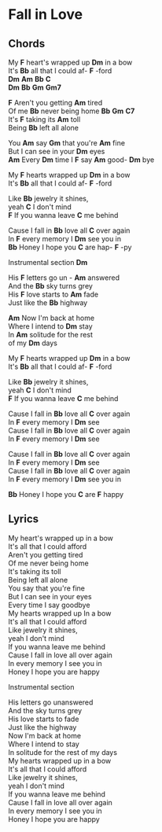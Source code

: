 # Fall in Love

## Chords

My __F__ heart's wrapped up __Dm__ in a bow  
It's __Bb__ all that I could af- __F__ -ford  
__Dm__ __Am__ __Bb__ __C__  
__Dm__ __Bb__ __Gm__ __Gm7__

__F__ Aren't you getting __Am__ tired  
Of me __Bb__ never being home __Bb__ __Gm__ __C7__  
It's __F__ taking its __Am__ toll  
Being __Bb__ left all alone  

You __Am__ say __Gm__ that you're __Am__ fine  
But I can see in your __Dm__ eyes  
__Am__ Every __Dm__ time I __F__ say __Am__ good- __Dm__ bye  

My __F__ hearts wrapped up __Dm__ in a bow   
It's __Bb__ all that I could af- __F__ -ford  

Like __Bb__ jewelry it shines,  
yeah __C__ I don't mind  
__F__ If you wanna leave __C__ me behind

Cause I fall in __Bb__ love all __C__ over again  
In __F__ every memory I __Dm__ see you in  
__Bb__ Honey I hope you __C__ are hap- __F__ -py  

Instrumental section 
__Dm__  


His __F__ letters go un - __Am__ answered  
And the __Bb__ sky turns grey  
His __F__ love starts to __Am__ fade  
Just like the __Bb__ highway  

__Am__ Now I'm back at home  
Where I intend to __Dm__ stay  
In __Am__ solitude for the rest  
of my __Dm__ days   
  
My __F__ hearts wrapped up __Dm__ in a bow  
It's __Bb__ all that I could af- __F__ -ford  

Like __Bb__ jewelry it shines,  
yeah __C__ I don't mind  
__F__ If you wanna leave __C__ me behind   

Cause I fall in __Bb__ love all __C__ over again  
In __F__ every memory I __Dm__ see  
Cause I fall in __Bb__ love all __C__ over again  
In __F__ every memory I __Dm__ see  

Cause I fall in __Bb__ love all __C__ over again  
In __F__ every memory I __Dm__ see  
Cause I fall in __Bb__ love all __C__ over again  
In __F__ every memory I __Dm__ see you in  

__Bb__ Honey I hope you __C__ are __F__ happy  

## Lyrics

My heart's wrapped up in a bow  
It's all that I could afford  
Aren't you getting tired  
Of me never being home  
It's taking its toll  
Being left all alone  
You say that you're fine  
But I can see in your eyes  
Every time I say goodbye  
My hearts wrapped up In a bow  
It's all that I could afford  
Like jewelry it shines,  
yeah I don't mind  
If you wanna leave me behind  
Cause I fall in love all over again  
In every memory I see you in  
Honey I hope you are happy  

Instrumental section 

His letters go unanswered  
And the sky turns grey  
His love starts to fade  
Just like the highway  
Now I'm back at home  
Where I intend to stay  
In solitude for the rest of my days   
My hearts wrapped up in a bow  
It's all that I could afford  
Like jewelry it shines,  
yeah I don't mind  
If you wanna leave me behind   
Cause I fall in love all over again  
In every memory I see you in  
Honey I hope you are happy  

